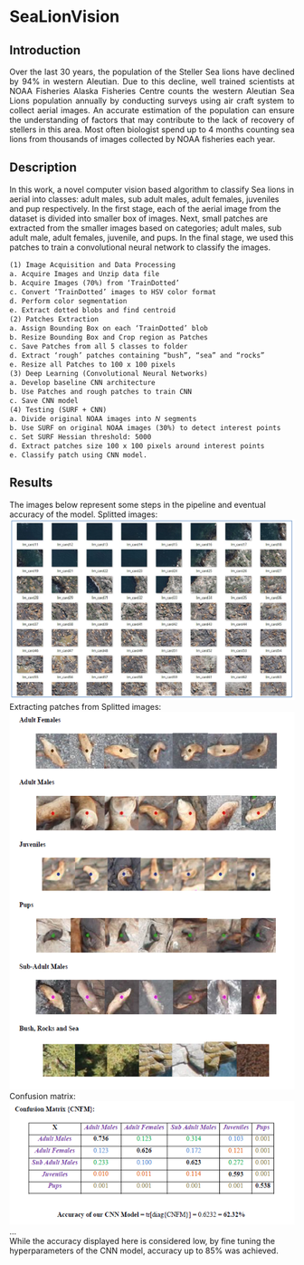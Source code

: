 # SeaLionVision

## Introduction
<p style="text-align: justify">
Over the last 30 years, the population of the Steller Sea lions have declined by 94% in western Aleutian. Due to this decline, well trained scientists at NOAA Fisheries Alaska Fisheries Centre counts the western Aleutian Sea Lions population annually by conducting surveys using air craft system to collect aerial images. An accurate estimation of the population can ensure the understanding of factors that may contribute to the lack of recovery of stellers in this area. Most often biologist spend up to 4 months counting sea lions from thousands of images collected by NOAA fisheries each year. </p>

## Description
In this work, a novel computer vision based algorithm to classify Sea lions in aerial into classes: adult males, sub adult males, adult females, juveniles and pup respectively. In the first stage, each of the aerial image from the dataset is divided into smaller box of images. Next, small patches are extracted from the smaller images based on categories; adult males, sub adult male, adult females, juvenile, and pups. In the final stage, we used this patches to train a convolutional neural network to classify the images.

```
(1) Image Acquisition and Data Processing
a. Acquire Images and Unzip data file
b. Acquire Images (70%) from ‘TrainDotted’
c. Convert ‘TrainDotted’ images to HSV color format
d. Perform color segmentation
e. Extract dotted blobs and find centroid
(2) Patches Extraction
a. Assign Bounding Box on each ‘TrainDotted’ blob
b. Resize Bounding Box and Crop region as Patches
c. Save Patches from all 5 classes to folder
d. Extract ‘rough’ patches containing “bush”, “sea” and “rocks”
e. Resize all Patches to 100 x 100 pixels
(3) Deep Learning (Convolutional Neural Networks)
a. Develop baseline CNN architecture
b. Use Patches and rough patches to train CNN
c. Save CNN model
(4) Testing (SURF + CNN)
a. Divide original NOAA images into 𝑁 segments
b. Use SURF on original NOAA images (30%) to detect interest points
c. Set SURF Hessian threshold: 5000
d. Extract patches size 100 x 100 pixels around interest points
e. Classify patch using CNN model.
```

## Results
The images below represent some steps in the pipeline and eventual accuracy of the model.
Splitted images:  
![](splitted_images.PNG)
Extracting patches from Splitted images:  
![](training_samples.PNG)
Confusion matrix:  
![](accuracy.PNG)
...    
While the accuracy displayed here is considered low, by fine tuning the hyperparameters of the CNN model, accuracy up to 85% was achieved.



